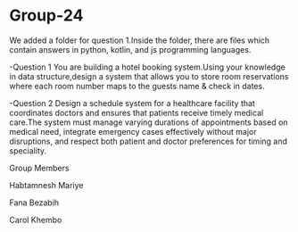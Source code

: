# Group-24
We added a folder for question 1.Inside the folder, there are files which contain answers in python, kotlin, and js programming languages.

-Question 1 You are building a hotel booking system.Using your knowledge in data structure,design a system that allows you to store room reservations where each room number maps to the guests name & check in dates.

-Question 2 Design a schedule system for a healthcare facility that coordinates doctors and ensures that patients receive timely medical care.The system must manage varying durations of appointments based on medical need, integrate emergency cases effectively without major disruptions, and respect both patient and doctor preferences for timing and speciality.

Group Members

Habtamnesh Mariye

Fana Bezabih

Carol Khembo

